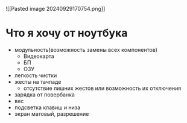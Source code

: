![[Pasted image 20240929170754.png]]
# Что я хочу от ноутбука
- модульность(возможность замены всех компонентов)
	- Видеокарта
	- БП
	- ОЗУ
- легкость чистки
- жесты на тачпаде
	- отсутствие лишних жестов или возможность их отключения
- зарядка от повербанка
- вес
- подсветка клавиш и низа
- экран матовый, разрешение